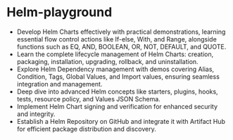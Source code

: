 # Helm-playground

- Develop Helm Charts effectively with practical demonstrations, learning essential flow control actions like If-else, With, and Range, alongside functions such as EQ, AND, BOOLEAN, OR, NOT, DEFAULT, and QUOTE.
- Learn the complete lifecycle management of Helm Charts: creation, packaging, installation, upgrading, rollback, and uninstallation.
- Explore Helm Dependency management with demos covering Alias, Condition, Tags, Global Values, and Import values, ensuring seamless integration and management.
- Deep dive into advanced Helm concepts like starters, plugins, hooks, tests, resource policy, and Values JSON Schema.
- Implement Helm Chart signing and verification for enhanced security and integrity.
- Establish a Helm Repository on GitHub and integrate it with Artifact Hub for efficient package distribution and discovery.
